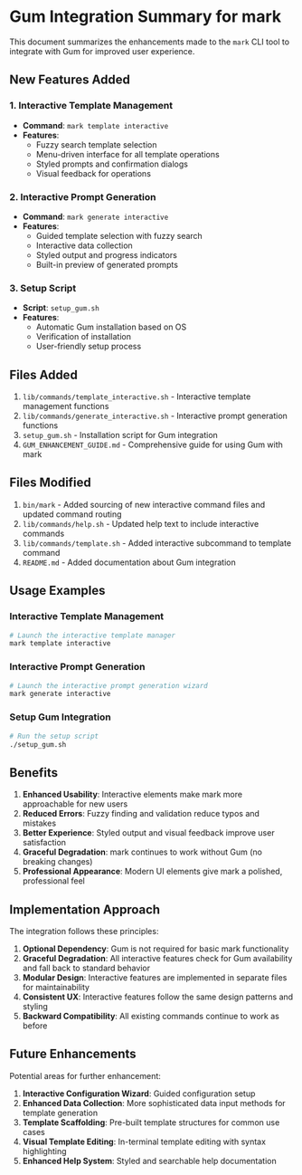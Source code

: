 # Gum Integration Summary for mark

This document summarizes the enhancements made to the `mark` CLI tool to integrate with Gum for improved user experience.

## New Features Added

### 1. Interactive Template Management
- **Command**: `mark template interactive`
- **Features**:
  - Fuzzy search template selection
  - Menu-driven interface for all template operations
  - Styled prompts and confirmation dialogs
  - Visual feedback for operations

### 2. Interactive Prompt Generation
- **Command**: `mark generate interactive`
- **Features**:
  - Guided template selection with fuzzy search
  - Interactive data collection
  - Styled output and progress indicators
  - Built-in preview of generated prompts

### 3. Setup Script
- **Script**: `setup_gum.sh`
- **Features**:
  - Automatic Gum installation based on OS
  - Verification of installation
  - User-friendly setup process

## Files Added

1. `lib/commands/template_interactive.sh` - Interactive template management functions
2. `lib/commands/generate_interactive.sh` - Interactive prompt generation functions
3. `setup_gum.sh` - Installation script for Gum integration
4. `GUM_ENHANCEMENT_GUIDE.md` - Comprehensive guide for using Gum with mark

## Files Modified

1. `bin/mark` - Added sourcing of new interactive command files and updated command routing
2. `lib/commands/help.sh` - Updated help text to include interactive commands
3. `lib/commands/template.sh` - Added interactive subcommand to template command
4. `README.md` - Added documentation about Gum integration

## Usage Examples

### Interactive Template Management
```bash
# Launch the interactive template manager
mark template interactive
```

### Interactive Prompt Generation
```bash
# Launch the interactive prompt generation wizard
mark generate interactive
```

### Setup Gum Integration
```bash
# Run the setup script
./setup_gum.sh
```

## Benefits

1. **Enhanced Usability**: Interactive elements make mark more approachable for new users
2. **Reduced Errors**: Fuzzy finding and validation reduce typos and mistakes
3. **Better Experience**: Styled output and visual feedback improve user satisfaction
4. **Graceful Degradation**: mark continues to work without Gum (no breaking changes)
5. **Professional Appearance**: Modern UI elements give mark a polished, professional feel

## Implementation Approach

The integration follows these principles:

1. **Optional Dependency**: Gum is not required for basic mark functionality
2. **Graceful Degradation**: All interactive features check for Gum availability and fall back to standard behavior
3. **Modular Design**: Interactive features are implemented in separate files for maintainability
4. **Consistent UX**: Interactive features follow the same design patterns and styling
5. **Backward Compatibility**: All existing commands continue to work as before

## Future Enhancements

Potential areas for further enhancement:

1. **Interactive Configuration Wizard**: Guided configuration setup
2. **Enhanced Data Collection**: More sophisticated data input methods for template generation
3. **Template Scaffolding**: Pre-built template structures for common use cases
4. **Visual Template Editing**: In-terminal template editing with syntax highlighting
5. **Enhanced Help System**: Styled and searchable help documentation